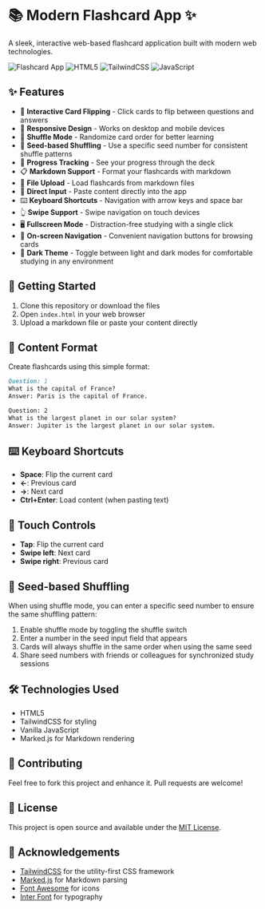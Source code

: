 # 📚 Modern Flashcard App ✨

A sleek, interactive web-based flashcard application built with modern web technologies.

![Flashcard App](https://img.shields.io/badge/App-Flashcards-blue) ![HTML5](https://img.shields.io/badge/HTML5-E34F26?style=flat&logo=html5&logoColor=white) ![TailwindCSS](https://img.shields.io/badge/Tailwind_CSS-38B2AC?style=flat&logo=tailwind-css&logoColor=white) ![JavaScript](https://img.shields.io/badge/JavaScript-F7DF1E?style=flat&logo=javascript&logoColor=black)

## ✨ Features

- 🔄 **Interactive Card Flipping** - Click cards to flip between questions and answers
- 📱 **Responsive Design** - Works on desktop and mobile devices
- 🔀 **Shuffle Mode** - Randomize card order for better learning
- 🎲 **Seed-based Shuffling** - Use a specific seed number for consistent shuffle patterns
- 📏 **Progress Tracking** - See your progress through the deck
- 📋 **Markdown Support** - Format your flashcards with markdown
- 📂 **File Upload** - Load flashcards from markdown files
- 📝 **Direct Input** - Paste content directly into the app
- ⌨️ **Keyboard Shortcuts** - Navigation with arrow keys and space bar
- 👆 **Swipe Support** - Swipe navigation on touch devices
- 🖥️ **Fullscreen Mode** - Distraction-free studying with a single click
- 🔢 **On-screen Navigation** - Convenient navigation buttons for browsing cards
- 🌙 **Dark Theme** - Toggle between light and dark modes for comfortable studying in any environment

## 🚀 Getting Started

1. Clone this repository or download the files
2. Open `index.html` in your web browser
3. Upload a markdown file or paste your content directly

## 📝 Content Format

Create flashcards using this simple format:

```markdown
Question: 1
What is the capital of France?
Answer: Paris is the capital of France.

Question: 2
What is the largest planet in our solar system?
Answer: Jupiter is the largest planet in our solar system.
```

## ⌨️ Keyboard Shortcuts

- **Space**: Flip the current card
- **←**: Previous card
- **→**: Next card
- **Ctrl+Enter**: Load content (when pasting text)

## 📱 Touch Controls

- **Tap**: Flip the current card
- **Swipe left**: Next card
- **Swipe right**: Previous card

## 🎲 Seed-based Shuffling

When using shuffle mode, you can enter a specific seed number to ensure the same shuffling pattern:

1. Enable shuffle mode by toggling the shuffle switch
2. Enter a number in the seed input field that appears
3. Cards will always shuffle in the same order when using the same seed
4. Share seed numbers with friends or colleagues for synchronized study sessions

## 🛠️ Technologies Used

- HTML5
- TailwindCSS for styling
- Vanilla JavaScript
- Marked.js for Markdown rendering

## 🤝 Contributing

Feel free to fork this project and enhance it. Pull requests are welcome!

## 📄 License

This project is open source and available under the [MIT License](LICENSE).

## 🙏 Acknowledgements

- [TailwindCSS](https://tailwindcss.com/) for the utility-first CSS framework
- [Marked.js](https://marked.js.org/) for Markdown parsing
- [Font Awesome](https://fontawesome.com/) for icons
- [Inter Font](https://fonts.google.com/specimen/Inter) for typography
